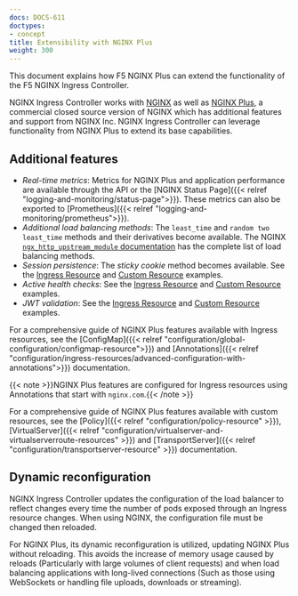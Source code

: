 ```yaml
---
docs: DOCS-611
doctypes:
- concept
title: Extensibility with NGINX Plus
weight: 300
---
```


This document explains how F5 NGINX Plus can extend the functionality of the F5 NGINX Ingress Controller.

NGINX Ingress Controller works with [NGINX](https://nginx.org/) as well as [NGINX Plus](https://www.nginx.com/products/nginx/), a commercial closed source version of NGINX which has additional features and support from NGINX Inc. NGINX Ingress Controller can leverage functionality from NGINX Plus to extend its base capabilities.

## Additional features

- _Real-time metrics_: Metrics for NGINX Plus and application performance are available through the API or the [NGINX Status Page]({{< relref "logging-and-monitoring/status-page">}}). These metrics can also be exported to [Prometheus]({{< relref "logging-and-monitoring/prometheus">}}).
- _Additional load balancing methods_: The `least_time` and `random two least_time` methods and their derivatives become available. The NGINX [`ngx_http_upstream_module` documentation](https://nginx.org/en/docs/http/ngx_http_upstream_module.html) has the complete list of load balancing methods.
- _Session persistence_: The *sticky cookie* method becomes available. See the [Ingress Resource](https://github.com/nginxinc/kubernetes-ingress/tree/v3.5.2/examples/ingress-resources/session-persistence) and [Custom Resource](https://github.com/nginxinc/kubernetes-ingress/tree/v3.5.2/examples/custom-resources/session-persistence) examples.
- _Active health checks_:  See the [Ingress Resource](https://github.com/nginxinc/kubernetes-ingress/tree/v3.5.2/examples/ingress-resources/health-checks) and [Custom Resource](https://github.com/nginxinc/kubernetes-ingress/tree/v3.5.2/examples/custom-resources/health-checks) examples.
- _JWT validation_: See the [Ingress Resource](https://github.com/nginxinc/kubernetes-ingress/tree/v3.5.2/examples/ingress-resources/jwt) and [Custom Resource](https://github.com/nginxinc/kubernetes-ingress/tree/v3.5.2/examples/custom-resources/jwt) examples.

For a comprehensive guide of NGINX Plus features available with Ingress resources, see the [ConfigMap]({{< relref "configuration/global-configuration/configmap-resource">}}) and [Annotations]({{< relref "configuration/ingress-resources/advanced-configuration-with-annotations">}}) documentation.

{{< note >}}NGINX Plus features are configured for Ingress resources using Annotations that start with `nginx.com`.{{< /note >}}

For a comprehensive guide of NGINX Plus features available with custom resources, see the [Policy]({{< relref "configuration/policy-resource" >}}), [VirtualServer]({{< relref "configuration/virtualserver-and-virtualserverroute-resources" >}}) and [TransportServer]({{< relref "configuration/transportserver-resource" >}}) documentation.

## Dynamic reconfiguration

NGINX Ingress Controller updates the configuration of the load balancer to reflect changes every time the number of pods exposed through an Ingress resource changes. When using NGINX, the configuration file must be changed then reloaded.

For NGINX Plus, its dynamic reconfiguration is utilized, updating NGINX Plus without reloading. This avoids the increase of memory usage caused by reloads (Particularly with large volumes of client requests) and when load balancing applications with long-lived connections (Such as those using WebSockets or handling file uploads, downloads or streaming).
